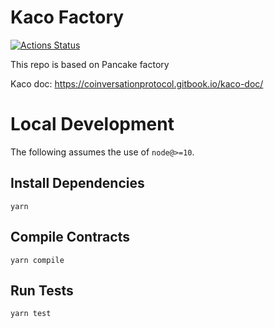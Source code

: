 # Kaco Factory

[![Actions Status](https://github.com/pancakeswap/pancake-swap-core/workflows/CI/badge.svg)](https://github.com/pancakeswap/pancake-swap-core/actions)

This repo is based on Pancake factory

Kaco doc: 
https://coinversationprotocol.gitbook.io/kaco-doc/

# Local Development

The following assumes the use of `node@>=10`.

## Install Dependencies

`yarn`

## Compile Contracts

`yarn compile`

## Run Tests

`yarn test`
